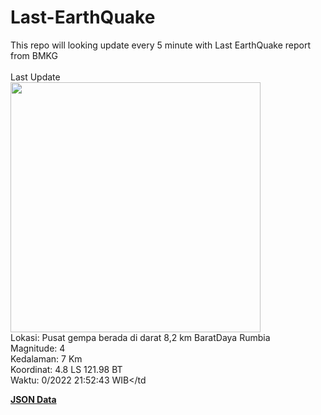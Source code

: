 # Last-EarthQuake
This repo will looking update every 5 minute with Last EarthQuake report from BMKG
<br>
<br>
Last Update
<br>
<img src="https://ews.bmkg.go.id/TEWS/data/20221018215243.mmi.jpg" width="400"/>
<br>
Lokasi: Pusat gempa berada di darat 8,2 km BaratDaya Rumbia <br>
Magnitude: 4 <br>
Kedalaman: 7 Km <br>
Koordinat: 4.8 LS 121.98 BT <br>
Waktu: 0/2022 21:52:43 WIB</td <br>

<a href="./data/data.json">**JSON Data**</a>

